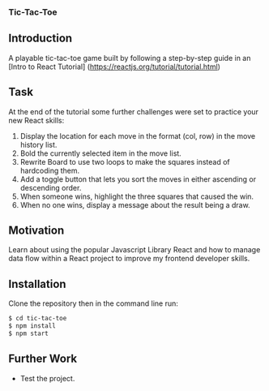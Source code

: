 ### Tic-Tac-Toe

## Introduction

A playable tic-tac-toe game built by following a step-by-step guide in an [Intro to React Tutorial] (https://reactjs.org/tutorial/tutorial.html)

## Task

At the end of the tutorial some further challenges were set to practice your new React skills:

1. Display the location for each move in the format (col, row) in the move history list.
2. Bold the currently selected item in the move list.
3. Rewrite Board to use two loops to make the squares instead of hardcoding them.
4. Add a toggle button that lets you sort the moves in either ascending or descending order.
5. When someone wins, highlight the three squares that caused the win.
6. When no one wins, display a message about the result being a draw.


## Motivation

Learn about using the popular Javascript Library React and how to manage data flow within a React project to improve my frontend developer skills.


## Installation

Clone the repository then in the command line run:

```bash
$ cd tic-tac-toe
$ npm install
$ npm start
```


## Further Work

- Test the project.
